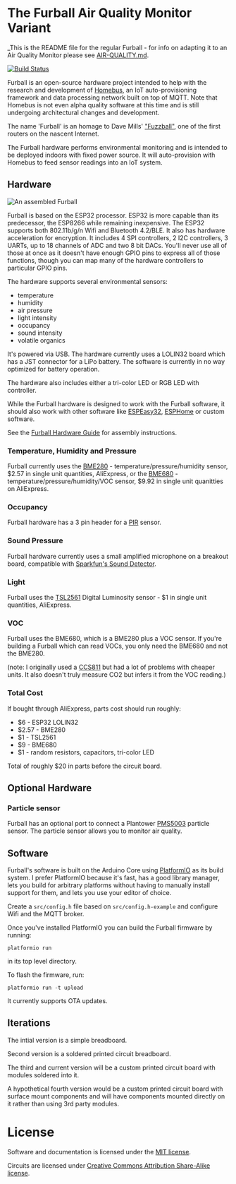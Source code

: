# The Furball Air Quality Monitor Variant

_This is the README file for the regular Furball - for info on adapting it to an Air Quality Monitor please see [AIR-QUALITY.md](AIR-QUALITY.md).

[![Build Status](https://travis-ci.com/HomeBusProjects/furball.svg?branch=master)](https://travis-ci.com/HomeBusProjects/furball)


Furball is an open-source hardware project intended to help with the research and development of [Homebus](https://github.com/HomeBusProjects), an IoT auto-provisioning framework and data processing network built on top of MQTT. Note that Homebus is not even alpha quality software at this time and is still undergoing architectural changes and development.

The name 'Furball' is an homage to Dave Mills' ["Fuzzball"](https://en.wikipedia.org/wiki/Fuzzball_router), one of the first routers on the nascent Internet.

The Furball hardware performs environmental monitoring and is intended to be deployed indoors with fixed power source. It will auto-provision with Homebus to feed sensor readings into an IoT system.

## Hardware

![An assembled Furball](docs/img/furballv3.jpg)

Furball is based on the ESP32 processor. ESP32 is more capable than its predecessor, the ESP8266 while remaining inexpensive. The ESP32 supports both 802.11b/g/n Wifi and Bluetooth 4.2/BLE. It also has hardware acceleration for encryption. It includes 4 SPI controllers, 2 I2C controllers, 3 UARTs, up to 18 channels of ADC and two 8 bit DACs. You'll never use all of those at once as it doesn't have enough GPIO pins to express all of those functions, though you can map many of the hardware controllers to particular GPIO pins.

The hardware supports several environmental sensors:
- temperature
- humidity
- air pressure 
- light intensity
- occupancy 
- sound intensity
- volatile organics

It's powered via USB. The hardware currently uses a LOLIN32 board which has a JST connector for a LiPo battery. The software is currently in no way optimized for battery operation.

The hardware also includes either a tri-color LED or RGB LED with controller.

While the Furball hardware is designed to work with the Furball software, it should also work with other software like [ESPEasy32](https://www.letscontrolit.com/wiki/index.php?title=ESPEasy32), [ESPHome](https://esphome.io/) or custom software.

See the [Furball Hardware Guide](HARDWARE.md) for assembly instructions.

### Temperature, Humidity and Pressure

Furball currently uses the [BME280](https://www.bosch-sensortec.com/products/environmental-sensors/humidity-sensors-bme280/) - temperature/pressure/humidity sensor, $2.57 in single unit quantities, AliExpress, or the [BME680](https://www.bosch-sensortec.com/products/environmental-sensors/gas-sensors-bme680/) - temperature/pressure/humidity/VOC sensor, $9.92 in single unit quanitties on AliExpress.

### Occupancy

Furball hardware has a 3 pin header for a [PIR](https://en.wikipedia.org/wiki/Passive_infrared_sensor) sensor.

### Sound Pressure

Furball hardware currently uses a small amplified microphone on a breakout board, compatible with [Sparkfun's Sound Detector](https://www.sparkfun.com/products/12642).

### Light

Furball uses the [TSL2561](https://ams.com/tsl2561)  Digital Luminosity sensor - $1 in single unit quantities, AliExpress.

### VOC

Furball uses the BME680, which is a BME280 plus a VOC sensor. If you're building a Furball which can read VOCs, you only need the BME680 and not the BME280.

(note: I originally used a [CCS811](https://ams.com/ccs811) but had a lot of problems with cheaper units. It also doesn't truly measure CO2 but infers it from the VOC reading.)

### Total Cost

If bought through AliExpress, parts cost should run roughly:
- $6 - ESP32 LOLIN32
- $2.57 - BME280
- $1 - TSL2561
- $9 - BME680
- $1 - random resistors, capacitors, tri-color LED

Total of roughly $20 in parts before the circuit board.

## Optional Hardware

### Particle sensor

Furball has an optional port to connect a Plantower [PMS5003](http://www.plantower.com/en/content/?108.html) particle sensor. The particle sensor allows you to monitor air quality.

## Software

Furball's software is built on the Arduino Core using [PlatformIO](https://platformio.org/) as its build system. I prefer PlatformIO because it's fast, has a good library manager, lets you build for arbitrary platforms without having to manually install support for them, and lets you use your editor of choice.

Create a `src/config.h` file based on `src/config.h-example` and configure Wifi and the MQTT broker.

Once you've installed PlatformIO you can build the Furball firmware by running:
```
platformio run
```

in its top level directory.

To flash the firmware, run:
```
platformio run -t upload
```

It currently supports OTA updates.

## Iterations

The intial version is a simple breadboard.

Second version is a soldered printed circuit breadboard.

The third and current version will be a custom printed circuit board with modules soldered into it.

A hypothetical fourth version would be a custom printed circuit board with surface mount components and will have components mounted directly on it rather than using 3rd party modules.


# License

Software and documentation is licensed under the [MIT license](https://romkey.mit-license.org/).

Circuits are licensed under [Creative Commons Attribution Share-Alike license](https://creativecommons.org/licenses/by-sa/4.0). 
